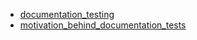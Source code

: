 - [documentation_testing](documentation_testing/README.md)
- [motivation_behind_documentation_tests](motivation_behind_documentation_tests/README.md)